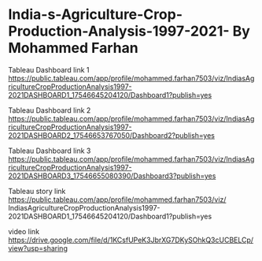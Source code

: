# India-s-Agriculture-Crop-Production-Analysis-1997-2021- By Mohammed Farhan

Tableau Dashboard link 1 https://public.tableau.com/app/profile/mohammed.farhan7503/viz/IndiasAgricultureCropProductionAnalysis1997-2021DASHBOARD1_17546645204120/Dashboard1?publish=yes

Tableau Dashboard link 2 https://public.tableau.com/app/profile/mohammed.farhan7503/viz/IndiasAgricultureCropProductionAnalysis1997-2021DASHBOARD2_17546653767050/Dashboard2?publish=yes

Tableau Dashboard link 3 https://public.tableau.com/app/profile/mohammed.farhan7503/viz/IndiasAgricultureCropProductionAnalysis1997-2021DASHBOARD3_17546655080390/Dashboard3?publish=yes

Tableau story     link    https://public.tableau.com/app/profile/mohammed.farhan7503/viz/
IndiasAgricultureCropProductionAnalysis1997-2021DASHBOARD1_17546645204120/Dashboard1?publish=yes

video link              https://drive.google.com/file/d/1KCsfUPeK3JbrXG7DKySOhkQ3cUCBELCp/view?usp=sharing
